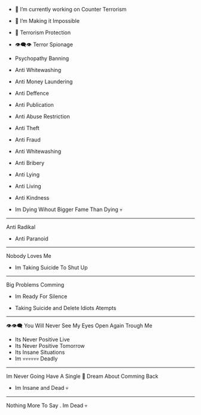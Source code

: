 



- 🔭 I’m currently working on Counter Terrorism
- 🌱 I’m Making it Impossible
- 🍌 Terrorism Protection
- 👁️‍🗨️👁️ Terror Spionage
- Psychopathy Banning
- Anti Whitewashing
- Anti Money Laundering
- Anti Deffence
- Anti Publication
- Anti Abuse Restriction
- Anti Theft 
- Anti Fraud

- Anti Whitewashing 
- Anti Bribery
- Anti Lying

- Anti Living

- Anti Kindness

- Im Dying Wihout Bigger Fame Than Dying 💀


---

Anti Radikal 
- Anti Paranoid


------

Nobody Loves Me 

- Im Taking Suicide To Shut Up 


---------

Big Problems Comming 

- Im Ready For Silence 

- Taking Suicide and Delete Idiots Atempts 

----------

👁️👁️‍🗨️ You Will Never See My Eyes Open Again Trough Me 

- Its Never Positive Live 
- Its Never Positive Tomorrow 
- Its Insane Situations 
- Im 💀💀💀💀💀💀 Deadly 

--------

Im Never Going Have A Single 🧠 Dream About Comming Back
- Im Insane and Dead 💀

-----

Nothing More To Say .
Im Dead 💀

